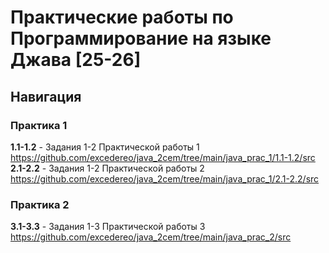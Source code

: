 # Практические работы по Программирование на языке Джава [25-26]
## Навигация
### Практика 1
**1.1-1.2** - Задания 1-2 Практической работы 1<br>
https://github.com/excedereo/java_2cem/tree/main/java_prac_1/1.1-1.2/src<br>
**2.1-2.2** - Задания 1-2 Практической работы 2<br>
https://github.com/excedereo/java_2cem/tree/main/java_prac_1/2.1-2.2/src<br>
### Практика 2
**3.1-3.3** - Задания 1-3 Практической работы 3<br>
https://github.com/excedereo/java_2cem/tree/main/java_prac_2/src
